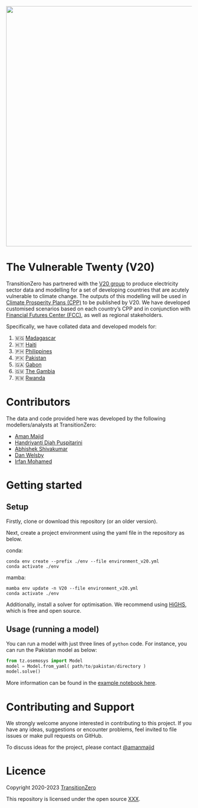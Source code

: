 
<img src="https://github.com/transition-zero/V20/blob/main/data/images/readme-banner.png" alt="" width="650" align="center">

# The Vulnerable Twenty (V20)

TransitionZero has partnered with the [V20 group](https://www.v-20.org/) to produce electricity sector data and modelling for a set of developing countries that are acutely vulnerable to climate change. The outputs of this modelling will be used in [Climate Prosperity Plans (CPP)](https://www.v-20.org/climate-prosperity-plans) to be published by V20. We have developed customised scenarios based on each country’s CPP and in conjunction with [Financial Futures Center (FCC)](https://financialfutures.ngo/), as well as regional stakeholders.

Specifically, we have collated data and developed models for:

1. 🇲🇬 [Madagascar](https://github.com/transition-zero/tza-V20/tree/HTI/models/MDG)
2. 🇭🇹 [Haiti](https://github.com/transition-zero/tza-V20/tree/HTI/models/HTI)
3. 🇵🇭 [Philippines](https://github.com/transition-zero/tza-V20/tree/HTI/models/PHL)
4. 🇵🇰 [Pakistan](https://github.com/transition-zero/tza-V20/tree/HTI/models/PAK)
5. 🇬🇦 [Gabon](https://github.com/transition-zero/tza-V20/tree/HTI/models/GAB)
6. 🇬🇲 [The Gambia](https://github.com/transition-zero/tza-V20/tree/HTI/models/GMB)
7. 🇷🇼 [Rwanda](https://github.com/transition-zero/tza-V20/tree/HTI/models/RWA) 

# Contributors
The data and code provided here was developed by the following modellers/analysts at TransitionZero:

- [Aman Majid](https://www.transitionzero.org/team/aman-majid)
- [Handriyanti Diah Puspitarini](https://www.transitionzero.org/team/handriyanti-diah-puspitarini)
- [Abhishek Shivakumar](https://www.transitionzero.org/team/abhishek-shivakumar)
- [Dan Welsby]()
- [Irfan Mohamed]()

# Getting started

## Setup

Firstly, clone or download this repository (or an older version). 

Next, create a project environment using the yaml file in the repository as below.

conda:

```
conda env create --prefix ./env --file environment_v20.yml
conda activate ./env
```

mamba:

```
mamba env update -n V20 --file environment_v20.yml
conda activate ./env
```

Additionally, install a solver for optimisation. We recommend using [HiGHS](https://highs.dev/), which is free and open source.

## Usage (running a model)
You can run a model with just three lines of `python` code. For instance, you can run the Pakistan model as below:

```python
from tz.osemosys import Model
model = Model.from_yaml( path/to/pakistan/directory )
model.solve()
```

More information can be found in the [example notebook here](https://github.com/transition-zero/V20/blob/main/notebooks/run_model.ipynb).

# Contributing and Support

We strongly welcome anyone interested in contributing to this project. If you have any ideas, suggestions or encounter problems, feel invited to file issues or make pull requests on GitHub.

To discuss ideas for the project, please contact [@amanmajid](mailto:aman.m@transitionzero.org)

<!-- # Relevant outputs -->

# Licence

Copyright 2020-2023 [TransitionZero](https://www.transitionzero.org/)

This repository is licensed under the open source [XXX](...).